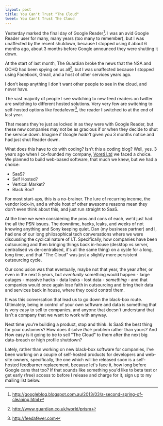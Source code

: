 ```yaml
---
layout: post
title: You Can't Trust "The Cloud"
tweet: You Can't Trust The Cloud
---
```


Yesterday marked the final day of Google Reader[^1].  I was an avid Google Reader user for many, many years (too many to remember), but I was unaffected by the recent shutdown, because I stopped using it about 6 months ago, about 3 months before Google announced they were shutting it down.

At the start of last month, The Guardian broke the news that the NSA and GCHQ had been spying on us all[^2], but I was unaffected because I stopped using Facebook, Gmail, and a host of other services years ago.

I don't keep anything I don't want other people to see in the cloud, and never have.

The vast majority of people I see switching to new feed readers on twitter are switching to different hosted solutions.  Very very few are switching to self-hosted options like feedafever[^3], the reader I switched to at the end of last year.

That means they're just as locked in as they were with Google Reader, but these new companies may not be as gracious if or when they decide to shut the service down.  Imagine if Google _hadn't_ given you 3 months notice and had just shut Reader down.

What does this have to do with coding?  Isn't this a coding blog?  Well, yes.  3 years ago when I co-founded my company, [Voreti Ltd](http://voreti.com) we faced a choice.  We planned to build web-based software, that much we knew, but we had a choice:

* SaaS?
* Self Hosted?
* Vertical Market?
* Black Box?

For most start-ups, this is a no-brainer.  The lure of recurring income, the vendor lock-in, and a whole host of other awesome reasons mean they don't even think about this, and just run straight to SaaS.

At the time we were considering the pros and cons of each, we'd just had the all the PSN issues.  The downtime, hacks, leaks, and weeks of not knowing anything and Sony keeping quiet.  Dan (my business partner) and I, had one of our long philosophical tech conversations where we were discussing the cyclical nature of I.T.  Specifically, how companies have been outsourcing and then bringing things back in-house (desktop vs server, centralised vs de-centralised, it's all the same thing) on a cycle for a long, long time, and that "The Cloud" was just a slightly more persistent outsourcing cycle.

Our conclusion was that eventually, maybe not that year, the year after, or even in the next 5 years, but _eventually_ something would happen - large outages - massive hacks - data leaks - lost data - _something_ - and that companies would once again lose faith in outsourcing and bring their data and services back in house, where they could control them.

It was this conversation that lead us to go down the black-box route.  Ultimately, being in control of your own software and data is something that is very easy to sell to companies, and anyone that doesn't understand that isn't a company that we want to work with anyway.

Next time you're building a product, stop and think.  Is SaaS the best thing for your customers?  How does it solve _their_ problem rather than yours?  And How easy is it going to be to sell "The Cloud" to them after the next big data-breach or high profile shutdown?

Lately, rather than working on new black-box software for companies, I've been working on a couple of self-hosted products for developers and web-site owners, specifically, the one which will be released soon is a self-hosted feedburner replacement, because let's face it, how long before Google cans that too?  If that sounds like something you'd like to beta test or get early (free) access to before I release and charge for it, sign up to my mailing list below.

[^1]: http://googleblog.blogspot.com.au/2013/03/a-second-spring-of-cleaning.html
[^2]: http://www.guardian.co.uk/world/prism
[^3]: http://feedafever.com
